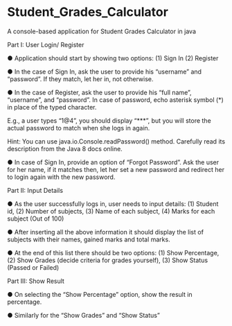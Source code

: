 # Student_Grades_Calculator
A console-based application for Student Grades Calculator in java


Part I: User Login/ Register

● Application should start by showing two options: (1) Sign In (2) Register

● In the case of Sign In, ask the user to provide his “username” and “password”. If they
match, let her in, not otherwise.

● In the case of Register, ask the user to provide his “full name”, “username”, and
“password”. In case of password, echo asterisk symbol (*) in place of the typed character.

E.g., a user types “1@4”, you should display “***”, but you will store the actual
password to match when she logs in again.

Hint: You can use java.io.Console.readPassword() method. Carefully read
its description from the Java 8 docs online.

● In case of Sign In, provide an option of “Forgot Password”. Ask the user for her name, if
it matches then, let her set a new password and redirect her to login again with the new
password.

Part II: Input Details

● As the user successfully logs in, user needs to input details: (1) Student id, (2) Number of
subjects, (3) Name of each subject, (4) Marks for each subject (Out of 100)

● After inserting all the above information it should display the list of subjects with their
names, gained marks and total marks.

● At the end of this list there should be two options: (1) Show Percentage, (2) Show
Grades (decide criteria for grades yourself), (3) Show Status (Passed or Failed)

Part III: Show Result

● On selecting the “Show Percentage” option, show the result in percentage.

● Similarly for the “Show Grades” and “Show Status”
